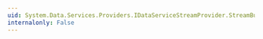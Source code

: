 ```yaml
---
uid: System.Data.Services.Providers.IDataServiceStreamProvider.StreamBufferSize
internalonly: False
---
```

